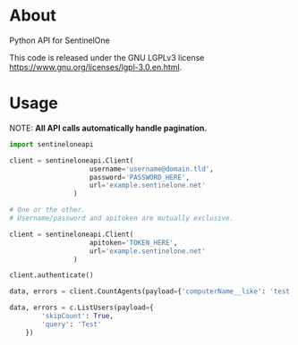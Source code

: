 # About

Python API for SentinelOne

This code is released under the GNU LGPLv3 license <https://www.gnu.org/licenses/lgpl-3.0.en.html>.

# Usage

NOTE: **All API calls automatically handle pagination.**

```python
import sentineloneapi

client = sentineloneapi.Client(
                    username='username@domain.tld',
                    password='PASSWORD_HERE',
                    url='example.sentinelone.net'
                )

# One or the other.
# Username/password and apitoken are mutually exclusive.

client = sentineloneapi.Client(
                    apitoken='TOKEN_HERE',
                    url='example.sentinelone.net'
                )

client.authenticate()

data, errors = client.CountAgents(payload={'computerName__like': 'test'})

data, errors = c.ListUsers(payload={
        'skipCount': True,
        'query': 'Test'
    })
```
